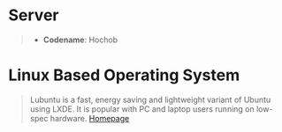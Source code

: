 # Server

> - __Codename__: Hochob

# Linux Based Operating System

> Lubuntu is a fast, energy saving and lightweight variant of Ubuntu using LXDE. It is popular with PC and laptop users running on low-spec hardware. [Homepage](http://lubuntu.me/)

